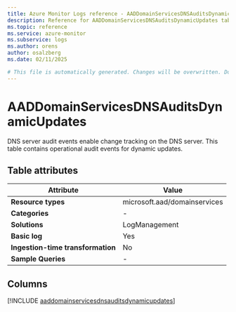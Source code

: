 ```yaml
---
title: Azure Monitor Logs reference - AADDomainServicesDNSAuditsDynamicUpdates
description: Reference for AADDomainServicesDNSAuditsDynamicUpdates table in Azure Monitor Logs.
ms.topic: reference
ms.service: azure-monitor
ms.subservice: logs
ms.author: orens
author: osalzberg
ms.date: 02/11/2025

# This file is automatically generated. Changes will be overwritten. Do not change this file directly.
---
```


# AADDomainServicesDNSAuditsDynamicUpdates

DNS server audit events enable change tracking on the DNS server. This table contains operational audit events for dynamic updates.


## Table attributes

|Attribute|Value|
|---|---|
|**Resource types**|microsoft.aad/domainservices|
|**Categories**|-|
|**Solutions**| LogManagement|
|**Basic log**|Yes|
|**Ingestion-time transformation**|No|
|**Sample Queries**|-|



## Columns
  
[!INCLUDE [aaddomainservicesdnsauditsdynamicupdates](~/reusable-content/ce-skilling/azure/includes/azure-monitor/reference/tables/aaddomainservicesdnsauditsdynamicupdates-include.md)]
